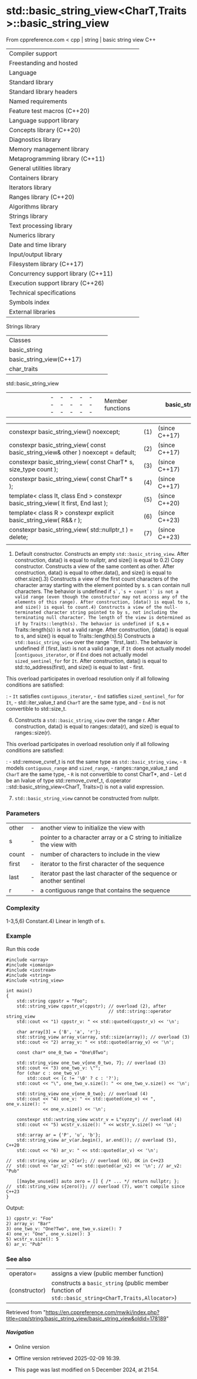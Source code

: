 # std::basic_string_view<CharT,Traits>::basic_string_view

From cppreference.com
< cpp‎ | string‎ | basic string view
C++

|  |  |  |  |  |
| --- | --- | --- | --- | --- |
| Compiler support | | | | |
| Freestanding and hosted | | | | |
| Language | | | | |
| Standard library | | | | |
| Standard library headers | | | | |
| Named requirements | | | | |
| Feature test macros (C++20) | | | | |
| Language support library | | | | |
| Concepts library (C++20) | | | | |
| Diagnostics library | | | | |
| Memory management library | | | | |
| Metaprogramming library (C++11) | | | | |
| General utilities library | | | | |
| Containers library | | | | |
| Iterators library | | | | |
| Ranges library (C++20) | | | | |
| Algorithms library | | | | |
| Strings library | | | | |
| Text processing library | | | | |
| Numerics library | | | | |
| Date and time library | | | | |
| Input/output library | | | | |
| Filesystem library (C++17) | | | | |
| Concurrency support library (C++11) | | | | |
| Execution support library (C++26) | | | | |
| Technical specifications | | | | |
| Symbols index | | | | |
| External libraries | | | | |

Strings library

|  |  |  |  |  |
| --- | --- | --- | --- | --- |
| Classes | | | | |
| basic_string | | | | |
| basic_string_view(C++17) | | | | |
| char_traits | | | | |

std::basic_string_view

|  |  |  |  |  |  |  |  |  |  |  |  |  |  |  |  |  |  |  |  |  |  |  |  |  |  |  |  |  |  |  |  |  |  |  |  |  |  |  |  |  |  |  |  |  |  |  |  |  |  |  |  |  |  |  |  |  |  |  |  |  |  |  |  |  |  |  |  |  |  |  |  |  |  |  |  |  |  |  |  |  |  |  |  |  |  |  |  |  |  |  |  |  |  |  |  |  |  |  |  |  |  |  |  |  |  |  |  |  |  |  |  |  |  |  |  |  |  |  |  |  |  |  |  |  |  |  |  |  |  |  |  |  |  |  |  |  |  |  |  |  |  |  |  |  |  |  |  |  |  |  |  |  |  |  |  |  |  |  |  |  |  |  |  |  |  |  |  |  |  |  |  |  |  |  |  |  |  |  |  |  |  |  |  |  |  |  |  |  |  |  |  |  |  |  |  |  |  |  |  |  |  |  |  |  |  |  |  |  |  |  |  |  |  |  |  |  |  |  |  |  |  |
| --- | --- | --- | --- | --- | --- | --- | --- | --- | --- | --- | --- | --- | --- | --- | --- | --- | --- | --- | --- | --- | --- | --- | --- | --- | --- | --- | --- | --- | --- | --- | --- | --- | --- | --- | --- | --- | --- | --- | --- | --- | --- | --- | --- | --- | --- | --- | --- | --- | --- | --- | --- | --- | --- | --- | --- | --- | --- | --- | --- | --- | --- | --- | --- | --- | --- | --- | --- | --- | --- | --- | --- | --- | --- | --- | --- | --- | --- | --- | --- | --- | --- | --- | --- | --- | --- | --- | --- | --- | --- | --- | --- | --- | --- | --- | --- | --- | --- | --- | --- | --- | --- | --- | --- | --- | --- | --- | --- | --- | --- | --- | --- | --- | --- | --- | --- | --- | --- | --- | --- | --- | --- | --- | --- | --- | --- | --- | --- | --- | --- | --- | --- | --- | --- | --- | --- | --- | --- | --- | --- | --- | --- | --- | --- | --- | --- | --- | --- | --- | --- | --- | --- | --- | --- | --- | --- | --- | --- | --- | --- | --- | --- | --- | --- | --- | --- | --- | --- | --- | --- | --- | --- | --- | --- | --- | --- | --- | --- | --- | --- | --- | --- | --- | --- | --- | --- | --- | --- | --- | --- | --- | --- | --- | --- | --- | --- | --- | --- | --- | --- | --- | --- | --- | --- | --- | --- | --- | --- | --- | --- | --- | --- | --- | --- | --- | --- | --- | --- | --- | --- | --- | --- |
| |  |  |  |  |  | | --- | --- | --- | --- | --- | | Member functions | | | | | | ****basic_string_view::basic_string_view**** | | | | | | basic_string_view::operator= | | | | | | Iterators | | | | | | basic_string_view::beginbasic_string_view::cbegin | | | | | | basic_string_view::endbasic_string_view::cend | | | | | | basic_string_view::rbeginbasic_string_view::crbegin | | | | | | basic_string_view::rendbasic_string_view::crend | | | | | | Capacity | | | | | | basic_string_view::sizebasic_string_view::length | | | | | | basic_string_view::max_size | | | | | | basic_string_view::empty | | | | | | Operations | | | | | | basic_string_view::copy | | | | | | basic_string_view::substr | | | | | | basic_string_view::compare | | | | | | basic_string_view::starts_with(C++20) | | | | | | basic_string_view::ends_with(C++20) | | | | | | basic_string_view::contains(C++23) | | | | | | basic_string_view::find | | | | | | basic_string_view::rfind | | | | | | basic_string_view::find_first_of | | | | | | basic_string_view::find_last_of | | | | | | basic_string_view::find_first_not_of | | | | | | basic_string_view::find_last_not_of | | | | | | |  |  |  |  |  | | --- | --- | --- | --- | --- | | Element access | | | | | | basic_string_view::at | | | | | | [basic_string_view::operator[]](operator_at.html "cpp/string/basic string view/operator at") | | | | | | basic_string_view::front | | | | | | basic_string_view::back | | | | | | basic_string_view::data | | | | | | Modifiers | | | | | | basic_string_view::remove_prefix | | | | | | basic_string_view::remove_suffix | | | | | | basic_string_view::swap | | | | | | Constants | | | | | | basic_string_view::npos | | | | | | Non-member functions | | | | | | operator==operator!=operator<operator>operator<=operator>=operator<=>(until C++20)(until C++20)(until C++20)(until C++20)(until C++20)(C++20) | | | | | | operator<< | | | | | | operator""sv | | | | | | Helper classes | | | | | | hash<std::string_view>hash<std::wstring_view>hash<std::u8string_view>hash<std::u16string_view>hash<std::u32string_view>(C++20) | | | | | | Deduction guides (C++20) | | | | | |

|  |  |  |
| --- | --- | --- |
| constexpr basic_string_view() noexcept; | (1) | (since C++17) |
| constexpr basic_string_view( const basic_string_view& other ) noexcept = default; | (2) | (since C++17) |
| constexpr basic_string_view( const CharT\* s, size_type count ); | (3) | (since C++17) |
| constexpr basic_string_view( const CharT\* s ); | (4) | (since C++17) |
| template< class It, class End >  constexpr basic_string_view( It first, End last ); | (5) | (since C++20) |
| template< class R >  constexpr explicit basic_string_view( R&& r ); | (6) | (since C++23) |
| constexpr basic_string_view( std::nullptr_t ) = delete; | (7) | (since C++23) |
|  |  |  |

1) Default constructor. Constructs an empty `std::basic_string_view`. After construction, data() is equal to nullptr, and size() is equal to ​0​.2) Copy constructor. Constructs a view of the same content as other. After construction, data() is equal to other.data(), and size() is equal to other.size().3) Constructs a view of the first count characters of the character array starting with the element pointed by s. s can contain null characters. The behavior is undefined if ``s`,`s + count`)` is not a valid range (even though the constructor may not access any of the elements of this range). After construction, [data() is equal to s, and size() is equal to count.4) Constructs a view of the null-terminated character string pointed to by s, not including the terminating null character. The length of the view is determined as if by Traits::length(s). The behavior is undefined if ``s`,`s + Traits::length(s)`)` is not a valid range. After construction, [data() is equal to s, and size() is equal to Traits::length(s).5) Constructs a `std::basic_string_view` over the range ``first`,`last`)`. The behavior is undefined if `[`first`,`last`)` is not a valid range, if `It` does not actually model [`contiguous_iterator`, or if `End` does not actually model `sized_sentinel_for` for `It`. After construction, data() is equal to std::to_address(first), and size() is equal to last - first.

This overload participates in overload resolution only if all following conditions are satisfied:

:   - `It` satisfies `contiguous_iterator`,
    - `End` satisfies `sized_sentinel_for` for `It`,
    - std::iter_value_t<It> and `CharT` are the same type, and
    - `End` is not convertible to std::size_t.

6) Constructs a `std::basic_string_view` over the range r. After construction, data() is equal to ranges::data(r), and size() is equal to ranges::size(r).

This overload participates in overload resolution only if all following conditions are satisfied:

:   - std::remove_cvref_t<R> is not the same type as `std::basic_string_view`,
    - `R` models `contiguous_range` and `sized_range`,
    - ranges::range_value_t<R> and `CharT` are the same type,
    - `R` is not convertible to const CharT\*, and
    - Let d be an lvalue of type std::remove_cvref_t<R>, d.operator ::std::basic_string_view<CharT, Traits>() is not a valid expression.

7) `std::basic_string_view` cannot be constructed from nullptr.

### Parameters

|  |  |  |
| --- | --- | --- |
| other | - | another view to initialize the view with |
| s | - | pointer to a character array or a C string to initialize the view with |
| count | - | number of characters to include in the view |
| first | - | iterator to the first character of the sequence |
| last | - | iterator past the last character of the sequence or another sentinel |
| r | - | a contiguous range that contains the sequence |

### Complexity

1-3,5,6) Constant.4) Linear in length of s.

### Example

Run this code

```
#include <array>
#include <iomanip>
#include <iostream>
#include <string>
#include <string_view>
 
int main()
{
    std::string cppstr = "Foo";
    std::string_view cppstr_v(cppstr); // overload (2), after
                                       // std::string::operator string_view
    std::cout << "1) cppstr_v: " << std::quoted(cppstr_v) << '\n';
 
    char array[3] = {'B', 'a', 'r'};
    std::string_view array_v(array, std::size(array)); // overload (3)
    std::cout << "2) array_v: " << std::quoted(array_v) << '\n';
 
    const char* one_0_two = "One\0Two";
 
    std::string_view one_two_v{one_0_two, 7}; // overload (3)
    std::cout << "3) one_two_v: \"";
    for (char c : one_two_v)
        std::cout << (c != '\0' ? c : '?');
    std::cout << "\", one_two_v.size(): " << one_two_v.size() << '\n';
 
    std::string_view one_v{one_0_two}; // overload (4)
    std::cout << "4) one_v: " << std::quoted(one_v) << ", one_v.size(): " 
              << one_v.size() << '\n';
 
    constexpr std::wstring_view wcstr_v = L"xyzzy"; // overload (4)
    std::cout << "5) wcstr_v.size(): " << wcstr_v.size() << '\n';
 
    std::array ar = {'P', 'u', 'b'};
    std::string_view ar_v(ar.begin(), ar.end()); // overload (5), C++20
    std::cout << "6) ar_v: " << std::quoted(ar_v) << '\n';
 
//  std::string_view ar_v2{ar}; // overload (6), OK in C++23
//  std::cout << "ar_v2: " << std::quoted(ar_v2) << '\n'; // ar_v2: "Pub"
 
    [[maybe_unused]] auto zero = [] { /* ... */ return nullptr; };
//  std::string_view s{zero()}; // overload (7), won't compile since C++23
}

```

Output:

```
1) cppstr_v: "Foo"
2) array_v: "Bar"
3) one_two_v: "One?Two", one_two_v.size(): 7
4) one_v: "One", one_v.size(): 3
5) wcstr_v.size(): 5
6) ar_v: "Pub"

```

### See also

|  |  |
| --- | --- |
| operator= | assigns a view   (public member function) |
| (constructor) | constructs a `basic_string`   (public member function of `std::basic_string<CharT,Traits,Allocator>`) |

Retrieved from "<https://en.cppreference.com/mwiki/index.php?title=cpp/string/basic_string_view/basic_string_view&oldid=178189>"

##### Navigation

- Online version
- Offline version retrieved 2025-02-09 16:39.

- This page was last modified on 5 December 2024, at 21:54.